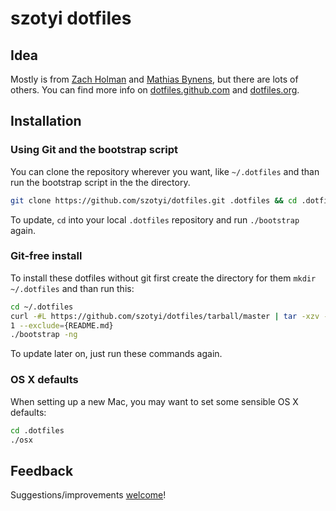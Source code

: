 # szotyi dotfiles

## Idea

Mostly is from [Zach Holman](https://github.com/holman/dotfiles) and [Mathias Bynens](https://github.com/mathiasbynens/dotfiles), but there are lots of others. You can find more info on [dotfiles.github.com](https://dotfiles.github.com) and [dotfiles.org](http://dotfiles.org).

## Installation

### Using Git and the bootstrap script
      
You can clone the repository wherever you want, like `~/.dotfiles` and than run the bootstrap script in the the directory.
    
```bash
git clone https://github.com/szotyi/dotfiles.git .dotfiles && cd .dotfiles && ./bootstrap
```
  
To update, `cd` into your local `.dotfiles` repository and run `./bootstrap` again.

### Git-free install
  
To install these dotfiles without git first create the directory for them `mkdir ~/.dotfiles` and than run this:
  
```bash
cd ~/.dotfiles
curl -#L https://github.com/szotyi/dotfiles/tarball/master | tar -xzv --strip-components 
1 --exclude={README.md}
./bootstrap -ng
```

To update later on, just run these commands again.

### OS X defaults

When setting up a new Mac, you may want to set some sensible OS X defaults:

```bash
cd .dotfiles
./osx
```

## Feedback

Suggestions/improvements [welcome](https://github.com/szotyi/dotfiles/issues)!
